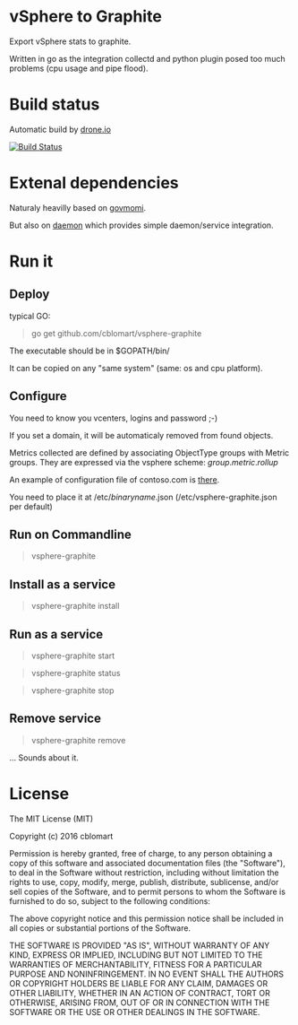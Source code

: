 # vSphere to Graphite

Export vSphere stats to graphite.

Written in go as the integration collectd and python plugin posed too much problems (cpu usage and pipe flood).

# Build status

Automatic build by [drone.io](https://drone.io/)

[![Build Status](https://drone.io/github.com/cblomart/vsphere-graphite/status.png)](https://drone.io/github.com/cblomart/vsphere-graphite/latest)

# Extenal dependencies

Naturaly heavilly based on [govmomi](https://github.com/vmware/govmomi).

But also on [daemon](github.com/takama/daemon) which provides simple daemon/service integration.

# Run it

## Deploy

typical GO:

  > go get github.com/cblomart/vsphere-graphite
  
  
The executable should be in $GOPATH/bin/

It can be copied on any "same system" (same: os and cpu platform).

## Configure

You need to know you vcenters, logins and password ;-)

If you set a domain, it will be automaticaly removed from found objects.

Metrics collected are defined by associating ObjectType groups with Metric groups.
They are expressed via the vsphere scheme: *group*.*metric*.*rollup*

An example of configuration file of contoso.com is [there](./vsphere-graphite.json).

You need to place it at /etc/*binaryname*.json (/etc/vsphere-graphite.json per default)

## Run on Commandline

  > vsphere-graphite
  
## Install as a service

  > vsphere-graphite install
  
## Run as a service

  > vsphere-graphite start
  
  > vsphere-graphite status
  
  > vsphere-graphite stop
  
## Remove service

  > vsphere-graphite remove
  
... Sounds about it.

# License


The MIT License (MIT)

Copyright (c) 2016 cblomart

Permission is hereby granted, free of charge, to any person obtaining a copy of this software and associated documentation files (the "Software"), to deal in the Software without restriction, including without limitation the rights to use, copy, modify, merge, publish, distribute, sublicense, and/or sell copies of the Software, and to permit persons to whom the Software is furnished to do so, subject to the following conditions:

The above copyright notice and this permission notice shall be included in all copies or substantial portions of the Software.

THE SOFTWARE IS PROVIDED "AS IS", WITHOUT WARRANTY OF ANY KIND, EXPRESS OR IMPLIED, INCLUDING BUT NOT LIMITED TO THE WARRANTIES OF MERCHANTABILITY, FITNESS FOR A PARTICULAR PURPOSE AND NONINFRINGEMENT. IN NO EVENT SHALL THE AUTHORS OR COPYRIGHT HOLDERS BE LIABLE FOR ANY CLAIM, DAMAGES OR OTHER LIABILITY, WHETHER IN AN ACTION OF CONTRACT, TORT OR OTHERWISE, ARISING FROM, OUT OF OR IN CONNECTION WITH THE SOFTWARE OR THE USE OR OTHER DEALINGS IN THE SOFTWARE.

 

